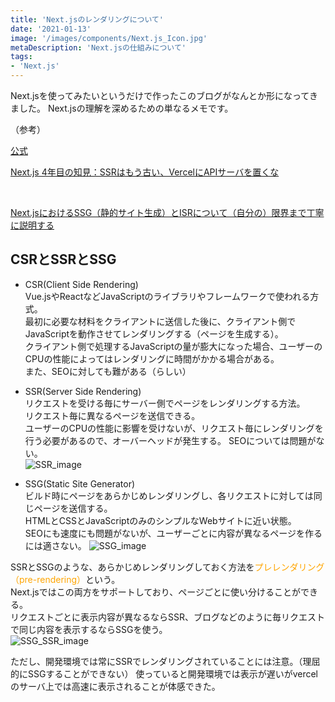 ```yaml
---
title: 'Next.jsのレンダリングについて'
date: '2021-01-13'
image: '/images/components/Next.js_Icon.jpg'
metaDescription: 'Next.jsの仕組みについて'
tags: 
- 'Next.js'
---
```



Next.jsを使ってみたいというだけで作ったこのブログがなんとか形になってきました。
Next.jsの理解を深めるための単なるメモです。


（参考）<br />

[公式](https://nextjs.org/learn/basics/create-nextjs-app?utm_source=next-site&utm_medium=homepage-cta&utm_campaign=next-website)
<br />

[Next.js 4年目の知見：SSRはもう古い、VercelにAPIサーバを置くな](https://qiita.com/jagaapple/items/faf125e28f8c2860269c#13-%E3%81%9D%E3%81%AE%E4%BB%96dx%E3%82%92%E5%90%91%E4%B8%8A%E3%81%95%E3%81%9B%E3%82%8Btips)

<br />

[Next.jsにおけるSSG（静的サイト生成）とISRについて（自分の）限界まで丁寧に説明する](https://qiita.com/thesugar/items/47ec3d243d00ddd0b4ed)

## CSRとSSRとSSG

- <red>CSR(Client Side Rendering) </red> <br/>
    Vue.jsやReactなどJavaScriptのライブラリやフレームワークで使われる方式。<br /> 
    最初に必要な材料をクライアントに送信した後に、クライアント側でJavaScriptを動作させてレンダリングする（ページを生成する）。<br />
    クライアント側で処理するJavaScriptの量が膨大になった場合、ユーザーのCPUの性能によってはレンダリングに時間がかかる場合がある。<br />
    また、SEOに対しても難がある（らしい）<br />

- <red>SSR(Server Side Rendering) </red> <br/>
    リクエストを受ける毎にサーバー側でページをレンダリングする方法。<br />
    リクエスト毎に異なるページを送信できる。<br />
    ユーザーのCPUの性能に影響を受けないが、リクエスト毎にレンダリングを行う必要があるので、オーバーヘッドが発生する。
    SEOについては問題がない。<br />
![SSR_image](/images/2021年/1月/SSR.png)

- <red>SSG(Static Site Generator)  </red> <br/>
    ビルド時にページをあらかじめレンダリングし、各リクエストに対しては同じページを送信する。<br />
    HTMLとCSSとJavaScriptのみのシンプルなWebサイトに近い状態。<br />
    SEOにも速度にも問題がないが、ユーザーごとに内容が異なるページを作るには適さない。
![SSG_image](/images/2021年/1月/SSG.png)

SSRとSSGのような、あらかじめレンダリングしておく方法を<text style=color:orange>プレレンダリング（pre-rendering）</text>という。<br />
Next.jsではこの両方をサポートしており、ページごとに使い分けることができる。<br />
リクエストごとに表示内容が異なるならSSR、ブログなどのように毎リクエストで同じ内容を表示するならSSGを使う。  
![SSG_SSR_image](/images/2021年/1月/SSG-SSR-hybrid.png)

ただし、開発環境では常にSSRでレンダリングされていることには注意。（理屈的にSSGすることができない）
使っていると開発環境では表示が遅いがvercelのサーバ上では高速に表示されることが体感できた。

